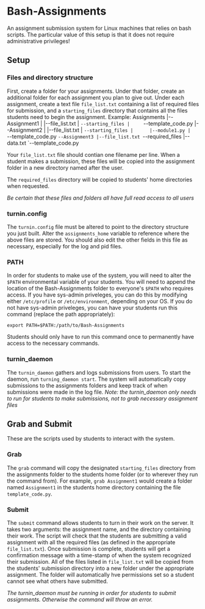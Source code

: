 # Bash-Assignments
An assignment submission system for Linux machines that relies on bash scripts. The particular value of this setup is that it does not require administrative privileges!

## Setup

### Files and directory structure
First, create a folder for your assignments. Under that folder, create an additional folder for each assignment you plan to give out. Under each assignment, create a text file `file_list.txt` containing a list of required files for submission, and a `starting_files` directory that contains all the files students need to begin the assignment. Example:
    Assignments
    |--Assignment1
    |  |--file_list.txt
    |  `--starting_files
    |     `--template_code.py
    |--Assignment2
    |  |--file_list.txt
    |  `--starting_files
    |      |--module1.py
    |      `--template_code.py
    `--Assignment3
      |--file_list.txt
      `--required_files
        |--data.txt
        `--template_code.py

Your `file_list.txt` file should contian one filename per line. When a student makes a submission, these files will be copied into the assignment folder in a new directory named after the user.

The `required_files` directory will be copied to students' home directories when requested.

*Be certain that these files and folders all have full read access to all users*

### turnin.config
The `turnin.config` file must be altered to point to the directory structure you just built. Alter the `assignments_home` variable to reference where the above files are stored. You should also edit the other fields in this file as necessary, especially for the log and pid files.

### PATH
In order for students to make use of the system, you will need to alter the `$PATH` environmental variable of your students. You will need to append the location of the Bash-Assignments folder to everyone's `$PATH` who requires access. If you have sys-admin priveleges, you can do this by modifying either `/etc/profile` or `/etc/environment`, depending on your OS. If you do not have sys-admin priveleges, you can have your students run this command (replace the path appropriately):

`export PATH=$PATH:/path/to/Bash-Assignments`

Students should only have to run this command once to permanently have access to the necessary commands.

### turnin_daemon
The `turnin_daemon` gathers and logs submissions from users. To start the daemon, run `turning_daemon start`. The system will automatically copy submissions to the assignments folders and keep track of when submissions were made in the log file. *Note: the turnin_daemon only needs to run for students to make submissions, not to grab necessary assignment files*

## Grab and Submit
These are the scripts used by students to interact with the system.

### Grab
The `grab` command will copy the designated `starting_files` directory from the assignments folder to the students home folder (or to wherever they run the command from). For example, `grab Assignment1` would create a folder named `Assignment1` in the students home directory containing the file `template_code.py`.

### Submit
The `submit` command allows students to turn in their work on the server. It takes two arguments: the assignment name, and the directory containing their work. The script will check that the students are submitting a valid assignment with all the required files (as defined in the appropriate `file_list.txt`). Once submission is complete, students will get a confirmation message with a time-stamp of when the system recognized their submission. All of the files listed in `file_list.txt` will be copied from the students' submission directory into a new folder under the appropriate assignment. The folder will automatically hve permissions set so a student cannot see what others have submitted.

*The turnin_daemon must be running in order for students to submit assignments. Otherwise the command will throw an error.*

